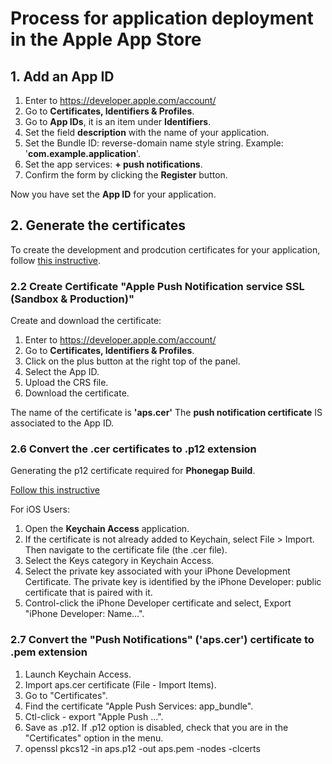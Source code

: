 # Process for application deployment in the Apple App Store

## 1. Add an App ID
1. Enter to https://developer.apple.com/account/
2. Go to **Certificates, Identifiers & Profiles**.
3. Go to **App IDs**, it is an item under **Identifiers**.
4. Set the field **description** with the name of your application.
5. Set the Bundle ID: reverse-domain name style string. Example: '**com.example.application**'.
6. Set the app services: **+ push notifications**.
7. Confirm the form by clicking the **Register** button.

Now you have set the **App ID** for your application.

## 2. Generate the certificates
To create the development and prodcution certificates for your application, follow [this instructive](./certificates/certificates.md).

### 2.2 Create Certificate "Apple Push Notification service SSL (Sandbox & Production)"
Create and download the certificate:
1. Enter to https://developer.apple.com/account/
2. Go to **Certificates, Identifiers & Profiles**.
3. Click on the plus button at the right top of the panel.
4. Select the App ID.
5. Upload the CRS file.
6. Download the certificate.

The name of the certificate is **'aps.cer'**
The **push notification certificate** IS associated to the App ID.

### 2.6 Convert the .cer certificates to .p12 extension
Generating the p12 certificate required for **Phonegap Build**.

[Follow this instructive](http://docs.phonegap.com/phonegap-build/signing/ios/)

For iOS Users:
1. Open the **Keychain Access** application.
2. If the certificate is not already added to Keychain, select File > Import. 
Then navigate to the certificate file (the .cer file).
3. Select the Keys category in Keychain Access.
4. Select the private key associated with your iPhone Development Certificate. The private key is identified by the iPhone Developer: public certificate that is paired with it.
5. Control-click the iPhone Developer certificate and select, Export "iPhone Developer: Name...".

### 2.7 Convert the "Push Notifications" ('aps.cer') certificate to .pem extension

1. Launch Keychain Access.
2. Import aps.cer certificate (File - Import Items).
3. Go to "Certificates".
3. Find the certificate "Apple Push Services: app_bundle". 
4. Ctl-click - export "Apple Push ...". 
5. Save as .p12. If .p12 option is disabled, check that you are in the "Certificates" option in the menu.
6. openssl pkcs12 -in aps.p12 -out aps.pem -nodes -clcerts

